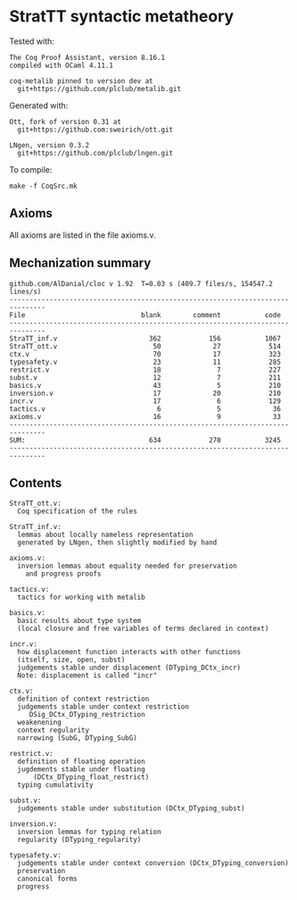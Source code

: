 # StratTT syntactic metatheory

Tested with:

    The Coq Proof Assistant, version 8.16.1
    compiled with OCaml 4.11.1
    
    coq-metalib pinned to version dev at 
      git+https://github.com/plclub/metalib.git

Generated with:

    Ott, fork of version 0.31 at
      git+https://github.com:sweirich/ott.git

    LNgen, version 0.3.2
      git+https://github.com/plclub/lngen.git

To compile:
 
    make -f CoqSrc.mk


## Axioms

All axioms are listed in the file axioms.v.


## Mechanization summary

```
github.com/AlDanial/cloc v 1.92  T=0.03 s (409.7 files/s, 154547.2 lines/s)
-------------------------------------------------------------------------------
File                             blank        comment           code
-------------------------------------------------------------------------------
StraTT_inf.v                       362            156           1067
StraTT_ott.v                        50             27            514
ctx.v                               70             17            323
typesafety.v                        23             11            285
restrict.v                          18              7            227
subst.v                             12              7            211
basics.v                            43              5            210
inversion.v                         17             20            210
incr.v                              17              6            129
tactics.v                            6              5             36
axioms.v                            16              9             33
-------------------------------------------------------------------------------
SUM:                               634            270           3245
-------------------------------------------------------------------------------
```


## Contents

```
StraTT_ott.v: 
  Coq specification of the rules

StraTT_inf.v:
  lemmas about locally nameless representation
  generated by LNgen, then slightly modified by hand

axioms.v:
  inversion lemmas about equality needed for preservation 
    and progress proofs
    
tactics.v:
  tactics for working with metalib
  
basics.v:
  basic results about type system 
  (local closure and free variables of terms declared in context)
   
incr.v:
  how displacement function interacts with other functions
  (itself, size, open, subst)
  judgements stable under displacement (DTyping_DCtx_incr)  
  Note: displacement is called "incr"

ctx.v:
  definition of context restriction
  judgements stable under context restriction
     DSig_DCtx_DTyping_restriction
  weakenening
  context regularity
  narrowing (SubG, DTyping_SubG)

restrict.v:
  definition of floating operation
  jugdements stable under floating
      (DCtx_DTyping_float_restrict)
  typing cumulativity
  
subst.v:
  judgements stable under substitution (DCtx_DTyping_subst)

inversion.v:
  inversion lemmas for typing relation
  regularity (DTyping_regularity)

typesafety.v:
  judgements stable under context conversion (DCtx_DTyping_conversion)
  preservation
  canonical forms
  progress
```
